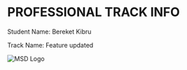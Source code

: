 # PROFESSIONAL TRACK INFO

Student Name: Bereket Kibru

Track Name: Feature updated

![MSD Logo](assets/msd-6th-batch-logo.png "MSD 6th Batch Logo")
